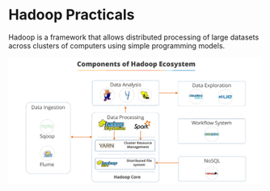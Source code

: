 # Hadoop Practicals

Hadoop is a framework that allows distributed processing of large datasets across
clusters of computers using simple programming models.

![alt text](https://github.com/Oprishri/Hadoop/blob/main/Hadoop%20ecosystem.PNG)
